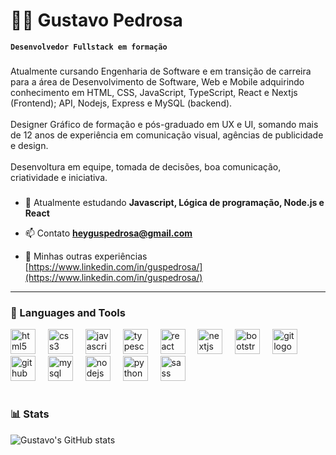 # 🧑‍💻 Gustavo Pedrosa

**`Desenvolvedor Fullstack em formação`**

###

<p align="left">Atualmente cursando Engenharia de Software e em transição de carreira para a área de Desenvolvimento de Software, Web e Mobile adquirindo conhecimento em HTML, CSS, JavaScript, TypeScript, React e Nextjs (Frontend); API, Nodejs, Express e MySQL (backend).<br><br>Designer Gráfico de formação e pós-graduado em UX e UI, somando mais de 12 anos de experiência em comunicação visual, agências de publicidade e design.<br><br>Desenvoltura em equipe, tomada de decisões, boa comunicação, criatividade e iniciativa.</p>

###

- 🌱 Atualmente estudando **Javascript, Lógica de programação, Node.js e React**

- 📫 Contato **heyguspedrosa@gmail.com**

- 📄 Minhas outras experiências [https://www.linkedin.com/in/guspedrosa/](https://www.linkedin.com/in/guspedrosa/)

---

### 🧰 Languages and Tools

<div align="left">
  <img src="https://cdn.jsdelivr.net/gh/devicons/devicon/icons/html5/html5-original.svg" height="40" alt="html5 logo"  />
  <img width="12" />
  <img src="https://cdn.jsdelivr.net/gh/devicons/devicon/icons/css3/css3-original.svg" height="40" alt="css3 logo"  />
  <img width="12" />
  <img src="https://cdn.jsdelivr.net/gh/devicons/devicon/icons/javascript/javascript-original.svg" height="40" alt="javascript logo"  />
  <img width="12" />
  <img src="https://cdn.jsdelivr.net/gh/devicons/devicon/icons/typescript/typescript-original.svg" height="40" alt="typescript logo"  />
  <img width="12" />
  <img src="https://cdn.jsdelivr.net/gh/devicons/devicon/icons/react/react-original.svg" height="40" alt="react logo"  />
  <img width="12" />
  <img src="https://cdn.jsdelivr.net/gh/devicons/devicon/icons/nextjs/nextjs-original.svg" height="40" alt="nextjs logo"  />
  <img width="12" />
  <img src="https://cdn.jsdelivr.net/gh/devicons/devicon/icons/bootstrap/bootstrap-original.svg" height="40" alt="bootstrap logo"  />
  <img width="12" />
  <img src="https://cdn.jsdelivr.net/gh/devicons/devicon/icons/git/git-original.svg" height="40" alt="git logo"  />
  <img width="12" />
  <img src="https://cdn.jsdelivr.net/gh/devicons/devicon/icons/github/github-original.svg" height="40" alt="github logo"  />
  <img width="12" />
  <img src="https://cdn.jsdelivr.net/gh/devicons/devicon/icons/mysql/mysql-original.svg" height="40" alt="mysql logo"  />
  <img width="12" />
  <img src="https://cdn.jsdelivr.net/gh/devicons/devicon/icons/nodejs/nodejs-original.svg" height="40" alt="nodejs logo"  />
  <img width="12" />
  <img src="https://cdn.jsdelivr.net/gh/devicons/devicon/icons/python/python-original.svg" height="40" alt="python logo"  />
  <img width="12" />
  <img src="https://cdn.jsdelivr.net/gh/devicons/devicon/icons/sass/sass-original.svg" height="40" alt="sass logo"  />
  <img width="12" />
</div>

#

### 📊 Stats

![Gustavo's GitHub stats](https://github-readme-stats.vercel.app/api?username=heyguspedrosa&show_icons=true&theme=gruvbox)

<!-- ![GitHub Streak](https://streak-stats.demolab.com?user=heyguspedrosa&theme=gruvbox&border_radius=4.5) -->

###
